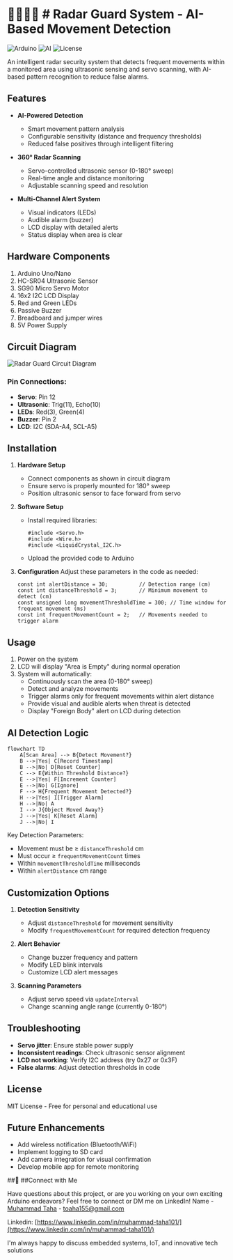 # 🐦‍🔥🐦‍🔥 # Radar Guard System - AI-Based Movement Detection

![Arduino](https://img.shields.io/badge/Platform-Arduino-00979D) ![AI](https://img.shields.io/badge/Feature-AI_Enabled-blueviolet) ![License](https://img.shields.io/badge/License-MIT-orange)

An intelligent radar security system that detects frequent movements within a monitored area using ultrasonic sensing and servo scanning, with AI-based pattern recognition to reduce false alarms.

## Features

- **AI-Powered Detection**
  - Smart movement pattern analysis
  - Configurable sensitivity (distance and frequency thresholds)
  - Reduced false positives through intelligent filtering

- **360° Radar Scanning**
  - Servo-controlled ultrasonic sensor (0-180° sweep)
  - Real-time angle and distance monitoring
  - Adjustable scanning speed and resolution

- **Multi-Channel Alert System**
  - Visual indicators (LEDs)
  - Audible alarm (buzzer)
  - LCD display with detailed alerts
  - Status display when area is clear

## Hardware Components

1. Arduino Uno/Nano
2. HC-SR04 Ultrasonic Sensor
3. SG90 Micro Servo Motor
4. 16x2 I2C LCD Display
5. Red and Green LEDs
6. Passive Buzzer
7. Breadboard and jumper wires
8. 5V Power Supply

## Circuit Diagram

![Radar Guard Circuit Diagram]((https://github.com/MuhammadTaha156/radar-guard-arduino/blob/main/Screenshot%202025-05-20%20001438.png))

### Pin Connections:
- **Servo**: Pin 12
- **Ultrasonic**: Trig(11), Echo(10)
- **LEDs**: Red(3), Green(4)
- **Buzzer**: Pin 2
- **LCD**: I2C (SDA-A4, SCL-A5)

## Installation

1. **Hardware Setup**
   - Connect components as shown in circuit diagram
   - Ensure servo is properly mounted for 180° sweep
   - Position ultrasonic sensor to face forward from servo

2. **Software Setup**
   - Install required libraries:
     ```arduino
     #include <Servo.h>
     #include <Wire.h>
     #include <LiquidCrystal_I2C.h>
     ```
   - Upload the provided code to Arduino

3. **Configuration**
   Adjust these parameters in the code as needed:
   ```arduino
   const int alertDistance = 30;          // Detection range (cm)
   const int distanceThreshold = 3;       // Minimum movement to detect (cm)
   const unsigned long movementThresholdTime = 300; // Time window for frequent movement (ms)
   const int frequentMovementCount = 2;   // Movements needed to trigger alarm
   ```

## Usage

1. Power on the system
2. LCD will display "Area is Empty" during normal operation
3. System will automatically:
   - Continuously scan the area (0-180° sweep)
   - Detect and analyze movements
   - Trigger alarms only for frequent movements within alert distance
   - Provide visual and audible alerts when threat is detected
   - Display "Foreign Body" alert on LCD during detection

## AI Detection Logic

```mermaid
flowchart TD
    A[Scan Area] --> B{Detect Movement?}
    B -->|Yes| C[Record Timestamp]
    B -->|No| D[Reset Counter]
    C --> E{Within Threshold Distance?}
    E -->|Yes| F[Increment Counter]
    E -->|No| G[Ignore]
    F --> H{Frequent Movement Detected?}
    H -->|Yes| I[Trigger Alarm]
    H -->|No| A
    I --> J{Object Moved Away?}
    J -->|Yes| K[Reset Alarm]
    J -->|No| I
```

Key Detection Parameters:
- Movement must be ≥ `distanceThreshold` cm
- Must occur ≥ `frequentMovementCount` times
- Within `movementThresholdTime` milliseconds
- Within `alertDistance` cm range

## Customization Options

1. **Detection Sensitivity**
   - Adjust `distanceThreshold` for movement sensitivity
   - Modify `frequentMovementCount` for required detection frequency

2. **Alert Behavior**
   - Change buzzer frequency and pattern
   - Modify LED blink intervals
   - Customize LCD alert messages

3. **Scanning Parameters**
   - Adjust servo speed via `updateInterval`
   - Change scanning angle range (currently 0-180°)

## Troubleshooting

- **Servo jitter**: Ensure stable power supply
- **Inconsistent readings**: Check ultrasonic sensor alignment
- **LCD not working**: Verify I2C address (try 0x27 or 0x3F)
- **False alarms**: Adjust detection thresholds in code

## License

MIT License - Free for personal and educational use

## Future Enhancements

- Add wireless notification (Bluetooth/WiFi)
- Implement logging to SD card
- Add camera integration for visual confirmation
- Develop mobile app for remote monitoring

##🤝 ##Connect with Me

Have questions about this project, or are you working on your own exciting Arduino endeavors? 
Feel free to connect or DM me on LinkedIn! 
Name - [Muhammad Taha](https://twitter.com/yourtwitter) - toaha155@gmail.com

Linkedin: [https://www.linkedin.com/in/muhammad-taha101/](https://www.linkedin.com/in/muhammad-taha101/)

I'm always happy to discuss embedded systems, IoT, and innovative tech solutions
